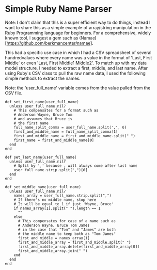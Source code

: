 # Simple Ruby Name Parser

Note: I don't claim that this is a super efficient way to do things, instead I want to share this as a simple example of array/string manipulation in the Ruby Programming language for beginners. For a comprehensive, widely known tool, I suggest a gem such as (Namae)[https://github.com/berkmancenter/namae].

This had a specific use case in which I had a CSV spreadsheet of several hundredvalues where every name was a value in the format of 'Last, First Middle' or even 'Last, First Middle1 Middle2'. To match up with my data model structure, I needed to extract a first, middle, and last name.
After using Ruby's CSV class to pull the raw name data, I used the following simple methods to extract the names.

Note: the 'user_full_name' variable comes from the value pulled from the CSV file.
```
def set_first_name(user_full_name)
  unless user_full_name.nil?
    # This compensates for a format such as
    # Anderson Wayne, Bruce Tom
    # and assumes that Bruce is
    # the first name
    full_name_split_comma = user_full_name.split(',', 0)
    first_and_middle_name = full_name_split_comma[1]
    first_and_middle_name = first_and_middle_name.split(" ")
    first_name = first_and_middle_name[0]
  end
end

def set_last_name(user_full_name)
  unless user_full_name.nil?
    # Split by ',' because , will always come after last name
    user_full_name.strip.split(",")[0]
  end
end

def set_middle_name(user_full_name)
  unless user_full_name.nil?
    names_array = user_full_name.strip.split(",")
    # If there's no middle name, stop here
    # It will be equal to 1 if just 'Wayne, Bruce'
    if names_array[1].split(" ").length == 1
      ""
    else
      # This compensates for case of a name such as
      # Anderson Wayne, Bruce Tom James
      # in the case that "Tom" and "James" are both
      # the middle name to keep both as "Tom James"
      first_and_middle = names_array[1]
      first_and_middle_array = first_and_middle.split(" ")
      first_and_middle_array.delete(first_and_middle_array[0])
      first_and_middle_array.join(" ")
    end
  end
end
```
